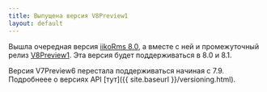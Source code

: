 ```yaml
---
title: Выпущена версия V8Preview1
layout: default
---
```


Вышла очередная версия [iikoRms 8.0](https://en.iiko.help/articles/#!releasenotes/2022-winter), а вместе с ней и промежуточный релиз [V8Preview1](https://www.nuget.org/packages/Resto.Front.Api.V8Preview1/8.0.6017-alpha). Эта версия будет поддерживаться в 8.0 и 8.1.

Версия V7Preview6 перестала поддерживаться начиная с 7.9. Подробнеее о версиях API [тут]({{ site.baseurl }}/versioning.html).
